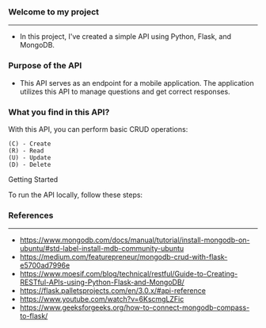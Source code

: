 ### Welcome to my project
---
- In this project, I've created a simple API using Python, Flask, and MongoDB. 

### Purpose of the API
- This API serves as an endpoint for a mobile application. The application utilizes this API to manage questions and get correct responses.

### What you find in this API?

With this API, you can perform basic CRUD operations:

    (C) - Create 
    (R) - Read 
    (U) - Update 
    (D) - Delete 

Getting Started

To run the API locally, follow these steps:

### References
---
- https://www.mongodb.com/docs/manual/tutorial/install-mongodb-on-ubuntu/#std-label-install-mdb-community-ubuntu
- https://medium.com/featurepreneur/mongodb-crud-with-flask-e5700ad7996e
- https://www.moesif.com/blog/technical/restful/Guide-to-Creating-RESTful-APIs-using-Python-Flask-and-MongoDB/
- https://flask.palletsprojects.com/en/3.0.x/#api-reference
- https://www.youtube.com/watch?v=6KscmgLZFic
- https://www.geeksforgeeks.org/how-to-connect-mongodb-compass-to-flask/